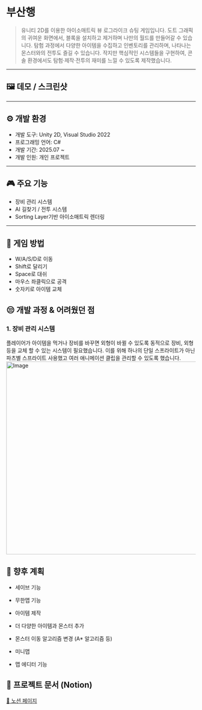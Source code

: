 # 부산행
>유니티 2D를 이용한 아이소매트릭 뷰 로그라이크 슈팅 게임입니다.
>도트 그래픽의 귀여운 화면에서, 블록을 설치하고 제거하며 나만의 월드를 만들어갈 수 있습니다.
>탐험 과정에서 다양한 아이템을 수집하고 인벤토리를 관리하며, 나타나는 몬스터와의 전투도 즐길 수 있습니다.
>작지만 핵심적인 시스템들을 구현하여, 콘솔 환경에서도 탐험·제작·전투의 재미를 느낄 수 있도록 제작했습니다.

---

## 🖼️ 데모 / 스크린샷

---

## ⚙️ 개발 환경

- 개발 도구: Unity 2D, Visual Studio 2022
- 프로그래밍 언어: C#
- 개발 기간: 2025.07 ~ 
- 개발 인원: 개인 프로젝트

---

## 🎮 주요 기능
- 장비 관리 시스템
- AI 길찾기 / 전투 시스템 
- Sorting Layer기반 아이소매트릭 렌더링 

---

## 📌 게임 방법
- W/A/S/D로 이동
- Shift로 달리기
- Space로 대쉬
- 마우스 좌클릭으로 공격
- 숫자키로 아이템 교체

## 😒 개발 과정 & 어려웠던 점

### 1. 장비 관리 시스템
플레이어가 아이템을 먹거나 장비를 바꾸면 외형이 바뀔 수 있도록 동적으로 장비, 외형 등을 교체 할 수 있는 시스템이 필요했습니다. 
이를 위해 하나의 단일 스프라이트가 아닌 파츠별 스프라이트 사용했고 여러 애니메이션 클립을 관리할 수 있도록 했습니다.
<img width="1261" height="512" alt="Image" src="https://github.com/user-attachments/assets/20f935c5-1611-4a3f-8f52-22b1169d04c7" />

## 🚀 향후 계획
- 세이브 기능

- 무한맵 기능

- 아이템 제작

- 더 다양한 아이템과 몬스터 추가

- 몬스터 이동 알고리즘 변경 (A* 알고리즘 등)

- 미니맵

- 맵 에디터 기능

## 📄 프로젝트 문서 (Notion)
[🔗 노션 페이지](https://www.notion.so/2383bd2b36e280428f70fc335e0b2c46)
